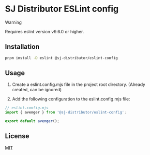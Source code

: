 # SJ Distributor ESLint config

> [!WARNING]
> Requires eslint version v9.6.0 or higher.

## Installation

```bash
pnpm install -D eslint @sj-distributor/eslint-config
```

## Usage

1. Create a eslint.config.mjs file in the project root directory. (Already created, can be ignored)

2. Add the following configuration to the eslint.config.mjs file:

```js
// eslint.config.mjs
import { avenger } from '@sj-distributor/eslint-config';

export default avenger();
```

## License

[MIT](./LICENSE)
